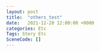 ```yaml
---
layout: post
title:  "others_test"
date:   2021-12-20 12:00:00 +0000
categories: Etc
Tags: Story Etc
SceneCode: []
---
```

